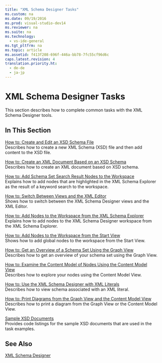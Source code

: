 ```yaml
---
title: "XML Schema Designer Tasks"
ms.custom: na
ms.date: 09/19/2016
ms.prod: visual-studio-dev14
ms.reviewer: na
ms.suite: na
ms.technology: 
  - vs-ide-general
ms.tgt_pltfrm: na
ms.topic: article
ms.assetid: f413f208-696f-446a-bb78-7fc55cf96d6c
caps.latest.revision: 4
translation.priority.ht: 
  - de-de
  - ja-jp
---
```

# XML Schema Designer Tasks
This section describes how to complete common tasks with the XML Schema Designer tools.  
  
## In This Section  
 [How to: Create and Edit an XSD Schema File](../vs140/How-to--Create-and-Edit-an-XSD-Schema-File.md)  
 Describes how to create a new XML Schema (XSD) file and then add content to the XSD file.  
  
 [How to: Create an XML Document Based on an XSD Schema](../vs140/How-to--Create-an-XML-Document-Based-on-an-XSD-Schema.md)  
 Describes how to create an XML document based on XSD schema.  
  
 [How to: Add Schema Set Search Result Nodes to the Workspace](../vs140/How-to--Add-Schema-Set-Search-Result-Nodes-to-the-Workspace.md)  
 Explains how to add nodes that are highlighted in the XML Schema Explorer as the result of a keyword search to the workspace.  
  
 [How to: Switch Between Views and the XML Editor](../vs140/How-to--Switch-Between-Views-and-the-XML-Editor.md)  
 Shows how to switch between the XML Schema Designer views and the XML Editor.  
  
 [How to: Add Nodes to the Workspace from the XML Schema Explorer](../vs140/How-to--Add-Nodes-to-the-Workspace-from-the-XML-Schema-Explorer.md)  
 Explains how to add nodes to the XML Schema Designer workspace from the XML Schema Explorer.  
  
 [How to: Add Nodes to the Workspace from the Start View](../vs140/How-to--Add-Nodes-to-the-Workspace-from-the-Start-View.md)  
 Shows how to add global nodes to the workspace from the Start View.  
  
 [How to: Get an Overview of a Schema Set Using the Graph View](../vs140/How-to--Get-an-Overview-of-a-Schema-Set-Using-the-Graph-View.md)  
 Describes how to get an overview of your schema set using the Graph View.  
  
 [How to: Examine the Content Model of Nodes Using the Content Model View](../vs140/How-to--Examine-the-Content-Model-of-Nodes-Using-the-Content-Model-View.md)  
 Describes how to explore your nodes using the Content Model View.  
  
 [How to: Use the XML Schema Designer with XML Literals](../vs140/How-to--Use-the-XML-Schema-Designer-with-XML-Literals.md)  
 Describes how to view schema associated with an XML literal.  
  
 [How to: Print Diagrams from the Graph View and the Content Model View](../vs140/How-to--Print-Diagrams-from-the-Graph-View-and-the-Content-Model-View.md)  
 Describes how to print a diagram from the Graph View or the Content Model View.  
  
 [Sample XSD Documents](../vs140/Sample-XSD-Files.md)  
 Provides code listings for the sample XSD documents that are used in the task examples.  
  
## See Also  
 [XML Schema Designer](../vs140/XML-Schema-Designer.md)